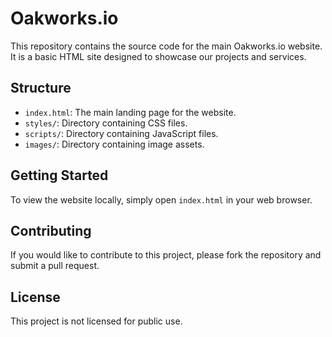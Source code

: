 # Oakworks.io

This repository contains the source code for the main Oakworks.io website. It is a basic HTML site designed to showcase our projects and services.

## Structure

- `index.html`: The main landing page for the website.
- `styles/`: Directory containing CSS files.
- `scripts/`: Directory containing JavaScript files.
- `images/`: Directory containing image assets.

## Getting Started

To view the website locally, simply open `index.html` in your web browser.

## Contributing

If you would like to contribute to this project, please fork the repository and submit a pull request.

## License

This project is not licensed for public use.
